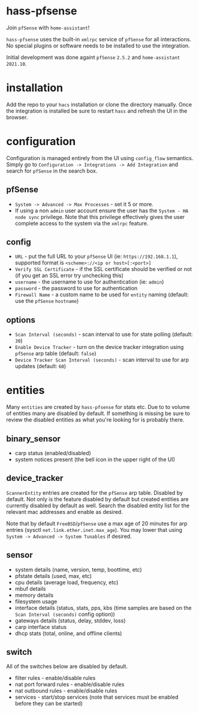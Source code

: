 # hass-pfsense

Join `pfSense` with `home-assistant`!

`hass-pfsense` uses the built-in `xmlrpc` service of `pfSense` for all
interactions. No special plugins or software needs to be installed to use the
integration.

Initial development was done againt `pfSense` `2.5.2` and `home-assistant`
`2021.10`.

# installation

Add the repo to your `hacs` installation or clone the directory manually. Once
the integration is installed be sure to restart `hass` and refresh the UI in
the browser.

# configuration

Configuration is managed entirely from the UI using `config_flow` semantics.
Simply go to `Configuration -> Integrations -> Add Integration` and search for
`pfSense` in the search box.

## pfSense

- `System -> Advanced -> Max Processes` - set it 5 or more.
- If using a non `admin` user account ensure the user has the
  `System - HA node sync` privilege. Note that this privilege effectively gives
  the user complete access to the system via the `xmlrpc` feature.

## config

- `URL` - put the full URL to your `pfSense` UI (ie: `https://192.168.1.1`),
  supported format is `<scheme>://<ip or host>[:<port>]`
- `Verify SSL Certificate` - if the SSL certificate should be verified or not
  (if you get an SSL error try unchecking this)
- `username` - the username to use for authentication (ie: `admin`)
- `password` - the password to use for authentication
- `Firewall Name` - a custom name to be used for `entity` naming (default: use
  the `pfSense` `hostname`)

## options

- `Scan Interval (seconds)` - scan interval to use for state polling (default:
  `30`)
- `Enable Device Tracker` - turn on the device tracker integration using
  `pfSense` arp table (default: `false`)
- `Device Tracker Scan Interval (seconds)` - scan interval to use for arp
  updates (default: `60`)

# entities

Many `entities` are created by `hass-pfsense` for stats etc. Due to to volume
of entities many are disabled by default. If something is missing be sure to
review the disabled entities as what you're looking for is probably there.

## binary_sensor

- carp status (enabled/disabled)
- system notices present (the bell icon in the upper right of the UI)

## device_tracker

`ScannerEntity` entries are created for the `pfSense` arp table. Disabled by
default. Not only is the feature disabled by default but created entities are
currently disabled by default as well. Search the disabled entity list for the
relevant mac addresses and enable as desired.

Note that by default `FreeBSD`/`pfSense` use a max age of 20 minutes for arp
entries (sysctl `net.link.ether.inet.max_age`). You may lower that using
`System -> Advanced -> System Tunables` if desired.

## sensor

- system details (name, version, temp, boottime, etc)
- pfstate details (used, max, etc)
- cpu details (average load, frequency, etc)
- mbuf details
- memory details
- filesystem usage
- interface details (status, stats, pps, kbs (time samples are based on the
  `Scan Interval (seconds)` config option))
- gateways details (status, delay, stddev, loss)
- carp interface status
- dhcp stats (total, online, and offline clients)

## switch

All of the switches below are disabled by default.

- filter rules - enable/disable rules
- nat port forward rules - enable/disable rules
- nat outbound rules - enable/disable rules
- services - start/stop services (note that services must be enabled before they can be started)
